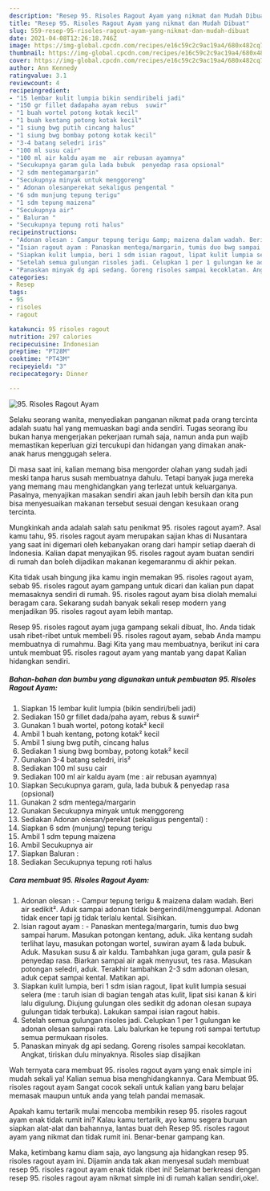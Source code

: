 ```yaml
---
description: "Resep 95. Risoles Ragout Ayam yang nikmat dan Mudah Dibuat"
title: "Resep 95. Risoles Ragout Ayam yang nikmat dan Mudah Dibuat"
slug: 559-resep-95-risoles-ragout-ayam-yang-nikmat-dan-mudah-dibuat
date: 2021-04-08T12:26:18.746Z
image: https://img-global.cpcdn.com/recipes/e16c59c2c9ac19a4/680x482cq70/95-risoles-ragout-ayam-foto-resep-utama.jpg
thumbnail: https://img-global.cpcdn.com/recipes/e16c59c2c9ac19a4/680x482cq70/95-risoles-ragout-ayam-foto-resep-utama.jpg
cover: https://img-global.cpcdn.com/recipes/e16c59c2c9ac19a4/680x482cq70/95-risoles-ragout-ayam-foto-resep-utama.jpg
author: Ann Kennedy
ratingvalue: 3.1
reviewcount: 4
recipeingredient:
- "15 lembar kulit lumpia bikin sendiribeli jadi"
- "150 gr fillet dadapaha ayam rebus  suwir"
- "1 buah wortel potong kotak kecil"
- "1 buah kentang potong kotak kecil"
- "1 siung bwg putih cincang halus"
- "1 siung bwg bombay potong kotak kecil"
- "3-4 batang seledri iris"
- "100 ml susu cair"
- "100 ml air kaldu ayam me  air rebusan ayamnya"
- "Secukupnya garam gula lada bubuk  penyedap rasa opsional"
- "2 sdm mentegamargarin"
- "Secukupnya minyak untuk menggoreng"
- " Adonan olesanperekat sekaligus pengental "
- "6 sdm munjung tepung terigu"
- "1 sdm tepung maizena"
- "Secukupnya air"
- " Baluran "
- "Secukupnya tepung roti halus"
recipeinstructions:
- "Adonan olesan : Campur tepung terigu &amp; maizena dalam wadah. Beri air sedikit². Aduk sampai adonan tidak bergerindil/menggumpal. Adonan tidak encer tapi jg tidak terlalu kental. Sisihkan."
- "Isian ragout ayam : Panaskan mentega/margarin, tumis duo bwg sampai harum. Masukan potongan kentang, aduk. Jika kentang sudah terlihat layu, masukan potongan wortel, suwiran ayam &amp; lada bubuk. Aduk. Masukan susu &amp; air kaldu. Tambahkan juga garam, gula pasir &amp; penyedap rasa. Biarkan sampai air agak menyusut, tes rasa. Masukan potongan seledri, aduk. Terakhir tambahkan 2-3 sdm adonan olesan, aduk cepat sampai kental. Matikan api."
- "Siapkan kulit lumpia, beri 1 sdm isian ragout, lipat kulit lumpia sesuai selera (me : taruh isian di bagian tengah atas kulit, lipat sisi kanan &amp; kiri lalu digulung. Diujung gulungan oles sedikit dg adonan olesan supaya gulungan tidak terbuka). Lakukan sampai isian ragout habis."
- "Setelah semua gulungan risoles jadi. Celupkan 1 per 1 gulungan ke adonan olesan sampai rata. Lalu balurkan ke tepung roti sampai tertutup semua permukaan risoles."
- "Panaskan minyak dg api sedang. Goreng risoles sampai kecoklatan. Angkat, tiriskan dulu minyaknya. Risoles siap disajikan"
categories:
- Resep
tags:
- 95
- risoles
- ragout

katakunci: 95 risoles ragout 
nutrition: 297 calories
recipecuisine: Indonesian
preptime: "PT28M"
cooktime: "PT43M"
recipeyield: "3"
recipecategory: Dinner

---
```



![95. Risoles Ragout Ayam](https://img-global.cpcdn.com/recipes/e16c59c2c9ac19a4/680x482cq70/95-risoles-ragout-ayam-foto-resep-utama.jpg)

Selaku seorang wanita, menyediakan panganan nikmat pada orang tercinta adalah suatu hal yang memuaskan bagi anda sendiri. Tugas seorang ibu bukan hanya mengerjakan pekerjaan rumah saja, namun anda pun wajib memastikan keperluan gizi tercukupi dan hidangan yang dimakan anak-anak harus menggugah selera.

Di masa  saat ini, kalian memang bisa mengorder olahan yang sudah jadi meski tanpa harus susah membuatnya dahulu. Tetapi banyak juga mereka yang memang mau menghidangkan yang terlezat untuk keluarganya. Pasalnya, menyajikan masakan sendiri akan jauh lebih bersih dan kita pun bisa menyesuaikan makanan tersebut sesuai dengan kesukaan orang tercinta. 



Mungkinkah anda adalah salah satu penikmat 95. risoles ragout ayam?. Asal kamu tahu, 95. risoles ragout ayam merupakan sajian khas di Nusantara yang saat ini digemari oleh kebanyakan orang dari hampir setiap daerah di Indonesia. Kalian dapat menyajikan 95. risoles ragout ayam buatan sendiri di rumah dan boleh dijadikan makanan kegemaranmu di akhir pekan.

Kita tidak usah bingung jika kamu ingin memakan 95. risoles ragout ayam, sebab 95. risoles ragout ayam gampang untuk dicari dan kalian pun dapat memasaknya sendiri di rumah. 95. risoles ragout ayam bisa diolah memalui beragam cara. Sekarang sudah banyak sekali resep modern yang menjadikan 95. risoles ragout ayam lebih mantap.

Resep 95. risoles ragout ayam juga gampang sekali dibuat, lho. Anda tidak usah ribet-ribet untuk membeli 95. risoles ragout ayam, sebab Anda mampu membuatnya di rumahmu. Bagi Kita yang mau membuatnya, berikut ini cara untuk membuat 95. risoles ragout ayam yang mantab yang dapat Kalian hidangkan sendiri.

<!--inarticleads1-->

##### Bahan-bahan dan bumbu yang digunakan untuk pembuatan 95. Risoles Ragout Ayam:

1. Siapkan 15 lembar kulit lumpia (bikin sendiri/beli jadi)
1. Sediakan 150 gr fillet dada/paha ayam, rebus &amp; suwir²
1. Gunakan 1 buah wortel, potong kotak² kecil
1. Ambil 1 buah kentang, potong kotak² kecil
1. Ambil 1 siung bwg putih, cincang halus
1. Sediakan 1 siung bwg bombay, potong kotak² kecil
1. Gunakan 3-4 batang seledri, iris²
1. Sediakan 100 ml susu cair
1. Sediakan 100 ml air kaldu ayam (me : air rebusan ayamnya)
1. Siapkan Secukupnya garam, gula, lada bubuk &amp; penyedap rasa (opsional)
1. Gunakan 2 sdm mentega/margarin
1. Gunakan Secukupnya minyak untuk menggoreng
1. Sediakan  Adonan olesan/perekat (sekaligus pengental) :
1. Siapkan 6 sdm (munjung) tepung terigu
1. Ambil 1 sdm tepung maizena
1. Ambil Secukupnya air
1. Siapkan  Baluran :
1. Sediakan Secukupnya tepung roti halus




<!--inarticleads2-->

##### Cara membuat 95. Risoles Ragout Ayam:

1. Adonan olesan : - Campur tepung terigu &amp; maizena dalam wadah. Beri air sedikit². Aduk sampai adonan tidak bergerindil/menggumpal. Adonan tidak encer tapi jg tidak terlalu kental. Sisihkan.
1. Isian ragout ayam : - Panaskan mentega/margarin, tumis duo bwg sampai harum. Masukan potongan kentang, aduk. Jika kentang sudah terlihat layu, masukan potongan wortel, suwiran ayam &amp; lada bubuk. Aduk. Masukan susu &amp; air kaldu. Tambahkan juga garam, gula pasir &amp; penyedap rasa. Biarkan sampai air agak menyusut, tes rasa. Masukan potongan seledri, aduk. Terakhir tambahkan 2-3 sdm adonan olesan, aduk cepat sampai kental. Matikan api.
1. Siapkan kulit lumpia, beri 1 sdm isian ragout, lipat kulit lumpia sesuai selera (me : taruh isian di bagian tengah atas kulit, lipat sisi kanan &amp; kiri lalu digulung. Diujung gulungan oles sedikit dg adonan olesan supaya gulungan tidak terbuka). Lakukan sampai isian ragout habis.
1. Setelah semua gulungan risoles jadi. Celupkan 1 per 1 gulungan ke adonan olesan sampai rata. Lalu balurkan ke tepung roti sampai tertutup semua permukaan risoles.
1. Panaskan minyak dg api sedang. Goreng risoles sampai kecoklatan. Angkat, tiriskan dulu minyaknya. Risoles siap disajikan




Wah ternyata cara membuat 95. risoles ragout ayam yang enak simple ini mudah sekali ya! Kalian semua bisa menghidangkannya. Cara Membuat 95. risoles ragout ayam Sangat cocok sekali untuk kalian yang baru belajar memasak maupun untuk anda yang telah pandai memasak.

Apakah kamu tertarik mulai mencoba membikin resep 95. risoles ragout ayam enak tidak rumit ini? Kalau kamu tertarik, ayo kamu segera buruan siapkan alat-alat dan bahannya, lantas buat deh Resep 95. risoles ragout ayam yang nikmat dan tidak rumit ini. Benar-benar gampang kan. 

Maka, ketimbang kamu diam saja, ayo langsung aja hidangkan resep 95. risoles ragout ayam ini. Dijamin anda tak akan menyesal sudah membuat resep 95. risoles ragout ayam enak tidak ribet ini! Selamat berkreasi dengan resep 95. risoles ragout ayam nikmat simple ini di rumah kalian sendiri,oke!.

